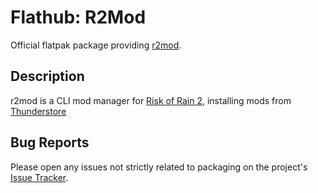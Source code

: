 # Flathub: R2Mod

Official flatpak package providing [r2mod](https://github.com/foldex/r2mod_cli).

## Description

r2mod is a CLI mod manager for [Risk of Rain 2](https://store.steampowered.com/app/632360/Risk_of_Rain_2/), installing mods from [Thunderstore](https://thunderstore.io)

## Bug Reports

Please open any issues not strictly related to packaging on the project's [Issue Tracker](https://github.com/Foldex/r2mod_cli/issues).
